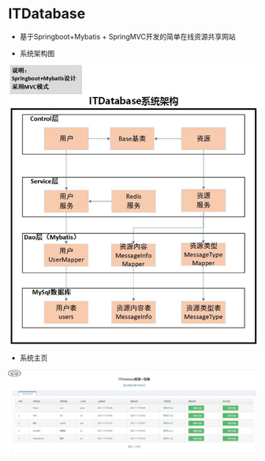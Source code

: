# ITDatabase
- 基于Springboot+Mybatis + SpringMVC开发的简单在线资源共享网站

- 系统架构图

![](./indexShot1.jpg)

- 系统主页

![](./indexShot2.jpg)

